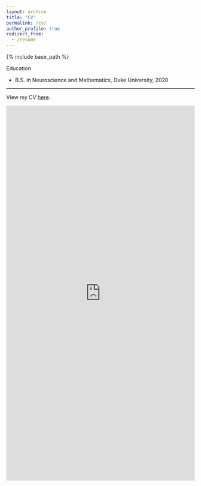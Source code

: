 ```yaml
---
layout: archive
title: "CV"
permalink: /cv/
author_profile: true
redirect_from:
  - /resume
---
```


{% include base_path %}

Education
<!-- ====== -->
* B.S. in Neuroscience and Mathematics, Duke University, 2020

---

View my CV [here](https://docs.google.com/viewer?url=https://raw.githubusercontent.com/Huang-Shenyang/CV/main/CV_Shenyang_Huang.pdf).

<iframe src="https://docs.google.com/gview?url=https://raw.githubusercontent.com/Huang-Shenyang/CV/main/CV_Shenyang_Huang.pdf&embedded=true" style="margin: auto; width: 100%;" height="1000" frameborder="0" >
</iframe>



<!-- 
Work experience
======
* Summer 2015: Research Assistant
  * Github University
  * Duties included: Tagging issues
  * Supervisor: Professor Git

* Fall 2015: Research Assistant
  * Github University
  * Duties included: Merging pull requests
  * Supervisor: Professor Hub
  
Skills
======
* Skill 1
* Skill 2
  * Sub-skill 2.1
  * Sub-skill 2.2
  * Sub-skill 2.3
* Skill 3

Publications
======
  <ul>{% for post in site.publications %}
    {% include archive-single-cv.html %}
  {% endfor %}</ul>
  
Talks
======
  <ul>{% for post in site.talks %}
    {% include archive-single-talk-cv.html %}
  {% endfor %}</ul>
  
Teaching
======
  <ul>{% for post in site.teaching %}
    {% include archive-single-cv.html %}
  {% endfor %}</ul>
  
Service and leadership
======
* Currently signed in to 43 different slack teams
 -->